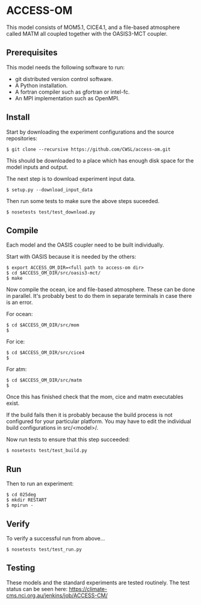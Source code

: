 ACCESS-OM
=========

This model consists of MOM5.1, CICE4.1, and a file-based atmosphere called MATM all coupled together with the OASIS3-MCT coupler.

Prerequisites
-------------

This model needs the following software to run:

* git distributed version control software.
* A Python installation.
* A fortran compiler such as gfortran or intel-fc.
* An MPI implementation such as OpenMPI.

Install
-------

Start by downloading the experiment configurations and the source repositories:

```
$ git clone --recursive https://github.com/CWSL/access-om.git
```

This should be downloaded to a place which has enough disk space for the model inputs and output.

The next step is to download experiment input data.

```
$ setup.py --download_input_data
```

Then run some tests to make sure the above steps suceeded.

```
$ nosetests test/test_download.py
```

Compile
-------

Each model and the OASIS coupler need to be built individually.

Start with OASIS because it is needed by the others:

```
$ export ACCESS_OM_DIR=<full path to access-om dir>
$ cd $ACCESS_OM_DIR/src/oasis3-mct/
$ make
```

Now compile the ocean, ice and file-based atmosphere. These can be done in parallel. It's probably best to do them in separate terminals in case there is an error.

For ocean:
```
$ cd $ACCESS_OM_DIR/src/mom
$
```

For ice:
```
$ cd $ACCESS_OM_DIR/src/cice4
$
```

For atm:
```
$ cd $ACCESS_OM_DIR/src/matm
$
```

Once this has finished check that the mom, cice and matm executables exist.

If the build fails then it is probably because the build process is not configured for your particular platform. You may have to edit the individual build configurations in src/\<model\>/.

Now run tests to ensure that this step succeeded:

```
$ nosetests test/test_build.py
```

Run
---

Then to run an experiment:

    $ cd 025deg
    $ mkdir RESTART
    $ mpirun -


Verify
------

To verify a successful run from above...

```
$ nosetests test/test_run.py
```

Testing
-------

These models and the standard experiments are tested routinely. The test status can be seen here: https://climate-cms.nci.org.au/jenkins/job/ACCESS-CM/

